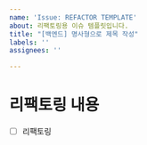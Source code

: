 ```yaml
---
name: 'Issue: REFACTOR TEMPLATE'
about: 리팩토링용 이슈 템플릿입니다.
title: "[백엔드] 명사형으로 제목 작성"
labels: ''
assignees: ''

---
```


# 리팩토링 내용
- [ ] 리팩토링
